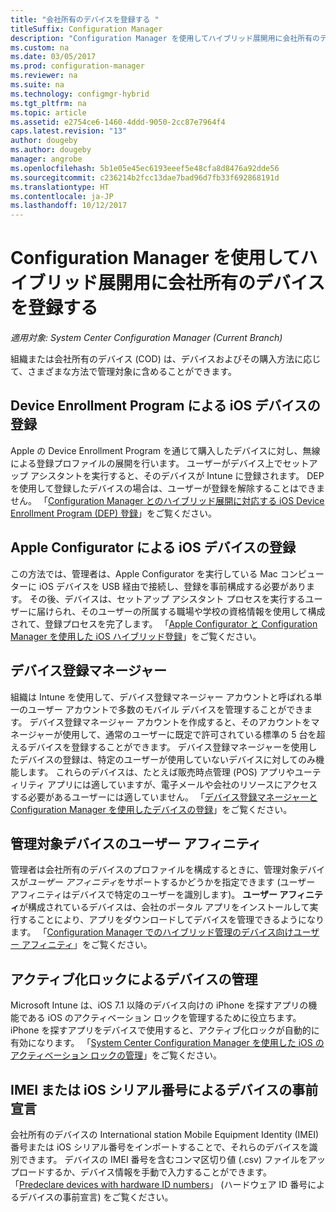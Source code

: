 ```yaml
---
title: "会社所有のデバイスを登録する "
titleSuffix: Configuration Manager
description: "Configuration Manager を使用してハイブリッド展開用に会社所有のデバイスを登録するさまざまな方法について説明します。"
ms.custom: na
ms.date: 03/05/2017
ms.prod: configuration-manager
ms.reviewer: na
ms.suite: na
ms.technology: configmgr-hybrid
ms.tgt_pltfrm: na
ms.topic: article
ms.assetid: e2754ce6-1460-4ddd-9050-2cc87e7964f4
caps.latest.revision: "13"
author: dougeby
ms.author: dougeby
manager: angrobe
ms.openlocfilehash: 5b1e05e45ec6193eeef5e48cfa8d8476a92dde56
ms.sourcegitcommit: c236214b2fcc13dae7bad96d7fb33f692868191d
ms.translationtype: HT
ms.contentlocale: ja-JP
ms.lasthandoff: 10/12/2017
---
```

# <a name="enroll-company-owned-devices-for-hybrid-deployments-with-configuration-manager"></a>Configuration Manager を使用してハイブリッド展開用に会社所有のデバイスを登録する

*適用対象: System Center Configuration Manager (Current Branch)*

組織または会社所有のデバイス (COD) は、デバイスおよびその購入方法に応じて、さまざまな方法で管理対象に含めることができます。  

## <a name="enroll-device-enrollment-program-ios-devices"></a>Device Enrollment Program による iOS デバイスの登録  
 Apple の Device Enrollment Program を通じて購入したデバイスに対し、無線による登録プロファイルの展開を行います。 ユーザーがデバイス上でセットアップ アシスタントを実行すると、そのデバイスが Intune に登録されます。  DEP を使用して登録したデバイスの場合は、ユーザーが登録を解除することはできません。 「[Configuration Manager とのハイブリッド展開に対応する iOS Device Enrollment Program (DEP) 登録](../../mdm/deploy-use/ios-device-enrollment-program-for-hybrid.md)」をご覧ください。  

## <a name="enroll-ios-devices-with-apple-configurator"></a>Apple Configurator による iOS デバイスの登録  
 この方法では、管理者は、Apple Configurator を実行している Mac コンピューターに iOS デバイスを USB 経由で接続し、登録を事前構成する必要があります。 その後、デバイスは、セットアップ アシスタント プロセスを実行するユーザーに届けられ、そのユーザーの所属する職場や学校の資格情報を使用して構成されて、登録プロセスを完了します。 「[Apple Configurator と Configuration Manager を使用した iOS ハイブリッド登録](../../mdm/deploy-use/ios-hybrid-enrollment-using-apple-configurator.md)」をご覧ください。  

## <a name="device-enrollment-manager"></a>デバイス登録マネージャー  
 組織は Intune を使用して、デバイス登録マネージャー アカウントと呼ばれる単一のユーザー アカウントで多数のモバイル デバイスを管理することができます。 デバイス登録マネージャー アカウントを作成すると、そのアカウントをマネージャーが使用して、通常のユーザーに既定で許可されている標準の 5 台を超えるデバイスを登録することができます。 デバイス登録マネージャーを使用したデバイスの登録は、特定のユーザーが使用していないデバイスに対してのみ機能します。 これらのデバイスは、たとえば販売時点管理 (POS) アプリやユーティリティ アプリには適していますが、電子メールや会社のリソースにアクセスする必要があるユーザーには適していません。 「[デバイス登録マネージャーと Configuration Manager を使用したデバイスの登録](../../mdm/deploy-use/enroll-devices-with-device-enrollment-manager.md)」をご覧ください。  

## <a name="user-affinity-for-managed-devices"></a>管理対象デバイスのユーザー アフィニティ  
 管理者は会社所有のデバイスのプロファイルを構成するときに、管理対象デバイスが*ユーザー アフィニティ*をサポートするかどうかを指定できます (ユーザー アフィニティはデバイスで特定のユーザーを識別します)。 **ユーザー アフィニティ**が構成されているデバイスは、会社のポータル アプリをインストールして実行することにより、アプリをダウンロードしてデバイスを管理できるようになります。 「[Configuration Manager でのハイブリッド管理のデバイス向けユーザー アフィニティ](../../mdm/deploy-use/user-affinity-for-hybrid-managed-devices.md)」をご覧ください。  

## <a name="manage-devices-with-activation-lock"></a>アクティブ化ロックによるデバイスの管理  
 Microsoft Intune は、iOS 7.1 以降のデバイス向けの iPhone を探すアプリの機能である iOS のアクティベーション ロックを管理するために役立ちます。 iPhone を探すアプリをデバイスで使用すると、アクティブ化ロックが自動的に有効になります。 「[System Center Configuration Manager を使用した iOS のアクティベーション ロックの管理](../../mdm/deploy-use/manage-ios-activation-lock.md)」をご覧ください。

 ## <a name="predeclare-devices-with-imei-or-ios-serial-numbers"></a>IMEI または iOS シリアル番号によるデバイスの事前宣言

会社所有のデバイスの International station Mobile Equipment Identity (IMEI) 番号または iOS シリアル番号をインポートすることで、それらのデバイスを識別できます。 デバイスの IMEI 番号を含むコンマ区切り値 (.csv) ファイルをアップロードするか、デバイス情報を手動で入力することができます。  「[Predeclare devices with hardware ID numbers](../../mdm/deploy-use/predeclare-devices-with-hardware-id.md)」 (ハードウェア ID 番号によるデバイスの事前宣言) をご覧ください。
